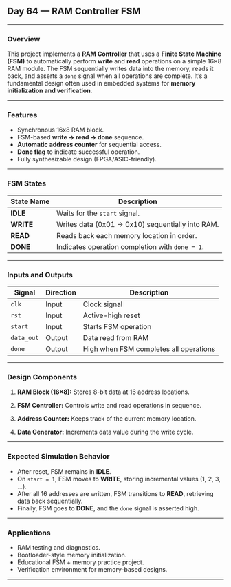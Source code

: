 ## **Day 64 — RAM Controller FSM**
---

###  **Overview**

This project implements a **RAM Controller** that uses a **Finite State Machine (FSM)** to automatically perform **write** and **read** operations on a simple 16×8 RAM module.
The FSM sequentially writes data into the memory, reads it back, and asserts a `done` signal when all operations are complete.
It’s a fundamental design often used in embedded systems for **memory initialization and verification**.

---

###  **Features**

* Synchronous 16x8 RAM block.
* FSM-based **write → read → done** sequence.
* **Automatic address counter** for sequential access.
* **Done flag** to indicate successful operation.
* Fully synthesizable design (FPGA/ASIC-friendly).

---

###  **FSM States**

| State Name | Description                                      |
| ---------- | ------------------------------------------------ |
| **IDLE**   | Waits for the `start` signal.                    |
| **WRITE**  | Writes data (0x01 → 0x10) sequentially into RAM. |
| **READ**   | Reads back each memory location in order.        |
| **DONE**   | Indicates operation completion with `done = 1`.  |

---

###  **Inputs and Outputs**

| Signal     | Direction | Description                            |
| ---------- | --------- | -------------------------------------- |
| `clk`      | Input     | Clock signal                           |
| `rst`      | Input     | Active-high reset                      |
| `start`    | Input     | Starts FSM operation                   |
| `data_out` | Output    | Data read from RAM                     |
| `done`     | Output    | High when FSM completes all operations |

---

### **Design Components**

1. **RAM Block (16×8):**
   Stores 8-bit data at 16 address locations.

2. **FSM Controller:**
   Controls write and read operations in sequence.

3. **Address Counter:**
   Keeps track of the current memory location.

4. **Data Generator:**
   Increments data value during the write cycle.

---

###  **Expected Simulation Behavior**

* After reset, FSM remains in **IDLE**.
* On `start = 1`, FSM moves to **WRITE**, storing incremental values (1, 2, 3, ...).
* After all 16 addresses are written, FSM transitions to **READ**, retrieving data back sequentially.
* Finally, FSM goes to **DONE**, and the `done` signal is asserted high.

---

### **Applications**

* RAM testing and diagnostics.
* Bootloader-style memory initialization.
* Educational FSM + memory practice project.
* Verification environment for memory-based designs.

---
